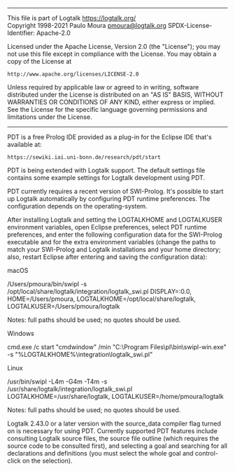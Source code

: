 ________________________________________________________________________

This file is part of Logtalk <https://logtalk.org/>  
Copyright 1998-2021 Paulo Moura <pmoura@logtalk.org>
SPDX-License-Identifier: Apache-2.0

Licensed under the Apache License, Version 2.0 (the "License");
you may not use this file except in compliance with the License.
You may obtain a copy of the License at

    http://www.apache.org/licenses/LICENSE-2.0

Unless required by applicable law or agreed to in writing, software
distributed under the License is distributed on an "AS IS" BASIS,
WITHOUT WARRANTIES OR CONDITIONS OF ANY KIND, either express or implied.
See the License for the specific language governing permissions and
limitations under the License.
________________________________________________________________________


PDT is a free Prolog IDE provided as a plug-in for the Eclipse IDE
that's available at:

    https://sewiki.iai.uni-bonn.de/research/pdt/start

PDT is being extended with Logtalk support. The default settings file
contains some example settings for Logtalk development using PDT.

PDT currently requires a recent version of SWI-Prolog. It's possible
to start up Logtalk automatically by configuring PDT runtime preferences.
The configuration depends on the operating-system.

After installing Logtalk and setting the LOGTALKHOME and LOGTALKUSER
environment variables, open Eclipse preferences, select PDT runtime
preferences, and enter the following configuration data for the SWI-Prolog
executable and for the extra environment variables (change the paths to
match your SWI-Prolog and Logtalk installations and your home directory;
also, restart Eclipse after entering and saving the configuration data):

macOS

/Users/pmoura/bin/swipl -s /opt/local/share/logtalk/integration/logtalk_swi.pl
DISPLAY=:0.0, HOME=/Users/pmoura, LOGTALKHOME=/opt/local/share/logtalk, LOGTALKUSER=/Users/pmoura/logtalk

Notes: full paths should be used; no quotes should be used.

Windows

cmd.exe /c start "cmdwindow" /min "C:\Program Files\pl\bin\swipl-win.exe" -s "%LOGTALKHOME%\integration\logtalk_swi.pl"

Linux

/usr/bin/swipl -L4m -G4m -T4m -s /usr/share/logtalk/integration/logtalk_swi.pl
LOGTALKHOME=/usr/share/logtalk, LOGTALKUSER=/home/pmoura/logtalk

Notes: full paths should be used; no quotes should be used.

Logtalk 2.43.0 or a later version with the source_data compiler flag
turned on is necessary for using PDT. Currently supported PDT features
include consulting Logtalk source files, the source file outline (which
requires the source code to be consulted first), and selecting a goal
and searching for all declarations and definitions (you must select the
whole goal and control-click on the selection).
